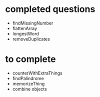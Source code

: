 # completed questions
  * findMissingNumber
  * flattenArray
  * longestWord
  * removeDuplicates

# to complete
  * counterWithExtraThings
  * findPalindrome
  * memorizeThing
  * combine objects